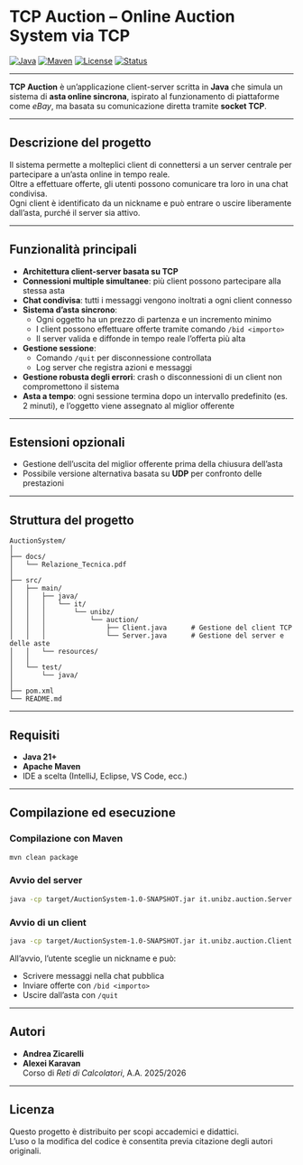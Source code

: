 # TCP Auction – Online Auction System via TCP

[![Java](https://img.shields.io/badge/Java-21+-orange.svg)](https://www.oracle.com/java/)
[![Maven](https://img.shields.io/badge/build-Maven-blue.svg)](https://maven.apache.org/)
[![License](https://img.shields.io/badge/license-Academic-lightgrey.svg)](LICENSE)
[![Status](https://img.shields.io/badge/status-Active-success.svg)]()

---

**TCP Auction** è un’applicazione client-server scritta in **Java** che simula un sistema di **asta online sincrona**, ispirato al funzionamento di piattaforme come *eBay*, ma basata su comunicazione diretta tramite **socket TCP**.

---

## Descrizione del progetto
Il sistema permette a molteplici client di connettersi a un server centrale per partecipare a un’asta online in tempo reale.  
Oltre a effettuare offerte, gli utenti possono comunicare tra loro in una chat condivisa.  
Ogni client è identificato da un nickname e può entrare o uscire liberamente dall’asta, purché il server sia attivo.

---

## Funzionalità principali
- **Architettura client-server basata su TCP**
- **Connessioni multiple simultanee**: più client possono partecipare alla stessa asta
- **Chat condivisa**: tutti i messaggi vengono inoltrati a ogni client connesso
- **Sistema d’asta sincrono**:
  - Ogni oggetto ha un prezzo di partenza e un incremento minimo
  - I client possono effettuare offerte tramite comando `/bid <importo>`
  - Il server valida e diffonde in tempo reale l’offerta più alta
- **Gestione sessione**:
  - Comando `/quit` per disconnessione controllata
  - Log server che registra azioni e messaggi
- **Gestione robusta degli errori**: crash o disconnessioni di un client non compromettono il sistema
- **Asta a tempo**: ogni sessione termina dopo un intervallo predefinito (es. 2 minuti), e l’oggetto viene assegnato al miglior offerente

---

## Estensioni opzionali
- Gestione dell’uscita del miglior offerente prima della chiusura dell’asta
- Possibile versione alternativa basata su **UDP** per confronto delle prestazioni

---

## Struttura del progetto
```
AuctionSystem/
│
├── docs/
│   └── Relazione_Tecnica.pdf
│
├── src/
│   ├── main/
│   │   ├── java/
│   │   │   └── it/
│   │   │       └── unibz/
│   │   │           └── auction/
│   │   │               ├── Client.java      # Gestione del client TCP
│   │   │               └── Server.java      # Gestione del server e delle aste
│   │   └── resources/
│   │
│   └── test/
│       └── java/
│
├── pom.xml
└── README.md
```

---

## Requisiti
- **Java 21+**
- **Apache Maven**
- IDE a scelta (IntelliJ, Eclipse, VS Code, ecc.)

---

## Compilazione ed esecuzione

### Compilazione con Maven
```bash
mvn clean package
```

### Avvio del server
```bash
java -cp target/AuctionSystem-1.0-SNAPSHOT.jar it.unibz.auction.Server
```

### Avvio di un client
```bash
java -cp target/AuctionSystem-1.0-SNAPSHOT.jar it.unibz.auction.Client <indirizzo_server>
```

All’avvio, l’utente sceglie un nickname e può:
- Scrivere messaggi nella chat pubblica
- Inviare offerte con `/bid <importo>`
- Uscire dall’asta con `/quit`

---

## Autori
- **Andrea Zicarelli**
- **Alexei Karavan**  
  Corso di *Reti di Calcolatori*, A.A. 2025/2026

---

## Licenza
Questo progetto è distribuito per scopi accademici e didattici.  
L’uso o la modifica del codice è consentita previa citazione degli autori originali.
